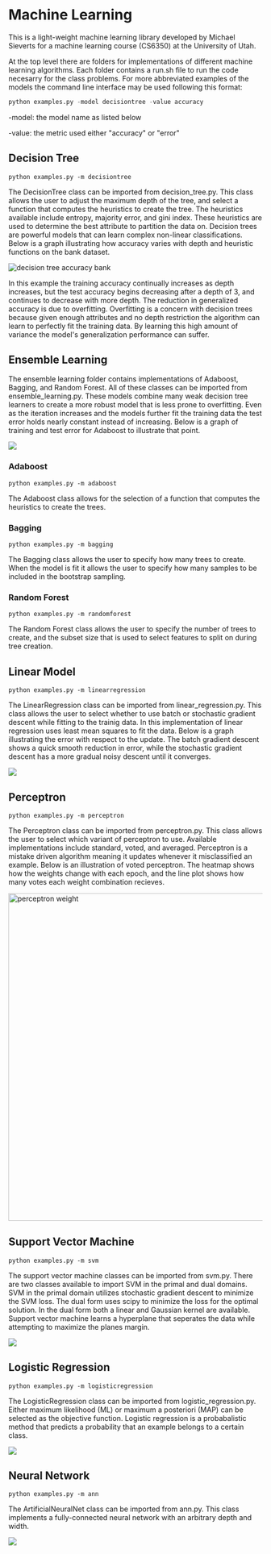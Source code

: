 # Machine Learning

This is a light-weight machine learning library developed by Michael Sieverts for a machine learning course (CS6350) at the University of Utah.

At the top level there are folders for implementations of different machine learning algorithms. Each folder contains a run.sh file to run the code necesarry for the class problems. For more abbreviated examples of the models the command line interface may be used following this format:

```python
python examples.py -model decisiontree -value accuracy
```
-model: the model name as listed below

-value: the metric used either "accuracy" or "error"

## Decision Tree
```
python examples.py -m decisiontree
```

The DecisionTree class can be imported from decision_tree.py. This class allows the user to adjust the maximum depth of the tree, and select a function that computes the heuristics to create the tree. The heuristics available include entropy, majority error, and gini index. These heuristics are used to determine the best attribute to partition the data on. Decision trees are powerful models that can learn complex non-linear classifications. Below is a graph illustrating how accuracy varies with depth and heuristic functions on the bank dataset. 

![decision tree accuracy bank](plots/decisionTree_bank_accuracy.png)

In this example the training accuracy continually increases as depth increases, but the test accuracy begins decreasing after a depth of 3, and continues to decrease with more depth. The reduction in generalized accuracy is due to overfitting. Overfitting is a concern with decision trees because given enough attributes and no depth restriction the algorithm can learn to perfectly fit the training data. By learning this high amount of variance the model's generalization performance can suffer.


## Ensemble Learning

The ensemble learning folder contains implementations of Adaboost, Bagging, and Random Forest. All of these classes can be imported from ensemble_learning.py. These models combine many weak decision tree learners to create a more robust model that is less prone to overfitting. Even as the iteration increases and the models further fit the training data the test error holds nearly constant instead of increasing. Below is a graph of training and test error for Adaboost to illustrate that point. 

![](plots/ensemble_Adaboost_error_grid.png)

### Adaboost
```
python examples.py -m adaboost
```

The Adaboost class allows for the selection of a function that computes the heuristics to create the trees.

### Bagging
```
python examples.py -m bagging
```

The Bagging class allows the user to specify how many trees to create. When the model is fit it allows the user to specify how many samples to be included in the bootstrap sampling. 

### Random Forest
```
python examples.py -m randomforest
```

The Random Forest class allows the user to specify the number of trees to create, and the subset size that is used to select features to split on during tree creation.


## Linear Model
```
python examples.py -m linearregression
```

The LinearRegression class can be imported from linear_regression.py. This class allows the user to select whether to use batch or stochastic gradient descent while fitting to the trainig data. In this implementation of linear regression uses least mean squares to fit the data. Below is a graph illustrating the error with respect to the update. The batch gradient descent shows a quick smooth reduction in error, while the stochastic gradient descent has a more gradual noisy descent until it converges. 

![](plots/linearRegression_error.png)


## Perceptron
```
python examples.py -m perceptron
```

The Perceptron class can be imported from perceptron.py. This class allows the user to select which variant of perceptron to use. Available implementations include standard, voted, and averaged. Perceptron is a mistake driven algorithm meaning it updates whenever it misclassified an example. Below is an illustration of voted perceptron. The heatmap shows how the weights change with each epoch, and the line plot shows how many votes each weight combination recieves. 

<img src=plots/perceptron_weight.png  alt="perceptron weight" width="650">


## Support Vector Machine
```
python examples.py -m svm
```

The support vector machine classes can be imported from svm.py. There are two classes available to import SVM in the primal and dual domains. SVM in the primal domain utilizes stochastic gradient descent to minimize the SVM loss. The dual form uses scipy to minimize the loss for the optimal solution. In the dual form both a linear and Gaussian kernel are available. Support vector machine learns a hyperplane that seperates the data while attempting to maximize the planes margin. 

![](plots/svm_weight.png)


## Logistic Regression
```
python examples.py -m logisticregression
```

The LogisticRegression class can be imported from logistic_regression.py. Either maximum likelihood (ML) or maximum a posteriori (MAP) can be selected as the objective function. Logistic regression is a probabalistic method that predicts a probability that an example belongs to a certain class. 

![](plots/logisticRegression_loss.png)


## Neural Network
```
python examples.py -m ann
```

The ArtificialNeuralNet class can be imported from ann.py. This class implements a fully-connected neural network with an arbitrary depth and width.

![](plots/nn_loss.png)


